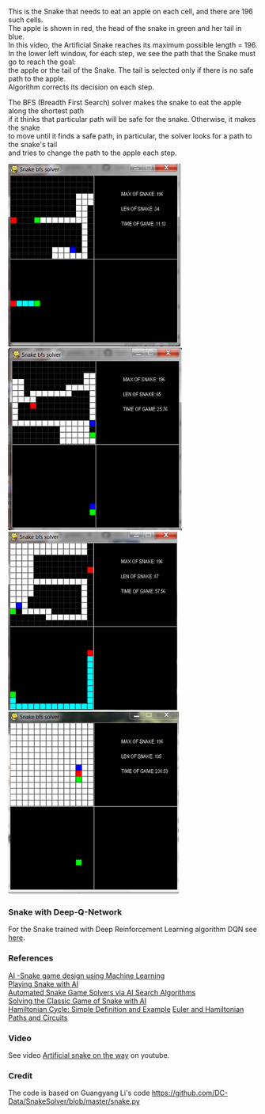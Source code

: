 This is the Snake that needs to eat an apple on each cell, and there are 196 such cells.    
The apple is shown in red, the head of the snake in green and her tail in blue.    
In this video, the Artificial Snake reaches its maximum possible length = 196.   
In the lower left window, for each step, we see the path that the Snake must go to reach the goal:    
the apple or the tail of the Snake. The tail is selected only if there is no safe path to the apple.   
Algorithm corrects its decision on each step.    

The BFS (Breadth First Search) solver makes the snake to eat the apple along the shortest path     
if it thinks that particular path will be safe for the snake. Otherwise, it makes the snake    
to move until it finds a safe path, in particular, the solver looks for a path to the snake's tail  
and tries to change the path to the apple each step.   


![](images/len_34_t_075.png) ![](images/len_65_t_075.png)    
![](images/len_87_t_075.png) ![](images/len196_t_075.png)


### Snake with Deep-Q-Network

For the Snake trained with Deep Reinforcement Learning algorithm DQN see [here](https://github.com/Rafael1s/Deep-Reinforcement-Learning-Udacity/tree/master/Snake-Pygame-DQN).

### References

[AI -Snake game design using Machine Learning](https://www.pantechsolutions.net/ai-snake-game-design-using-machine-learning)     
[Playing Snake with AI](https://mc.ai/playing-snake-with-ai/)     
[Automated Snake Game Solvers via AI Search Algorithms](https://www.semanticscholar.org/paper/Automated-Snake-Game-Solvers-via-AI-Search-Kong-Mayans/ac6b04c7f7a9a3b8f58d7bc3c2ced39fd2c4ac98)    
[Solving the Classic Game of Snake with AI](https://towardsdatascience.com/slitherin-solving-the-classic-game-of-snake-with-ai-part-1-domain-specific-solvers-d1f5a5ccd635)   
[Hamiltonian Cycle: Simple Definition and Example](https://www.statisticshowto.com/hamiltonian-cycle/)
[Euler and Hamiltonian Paths and Circuits](https://www.youtube.com/watch?v=AwsMTEl79wI)

### Video
See video [Artificial snake on the way](https://www.youtube.com/watch?v=-jNfUrVniNg&t=2s) on youtube.

### Credit
The code is based on Guangyang Li's code https://github.com/DC-Data/SnakeSolver/blob/master/snake.py
